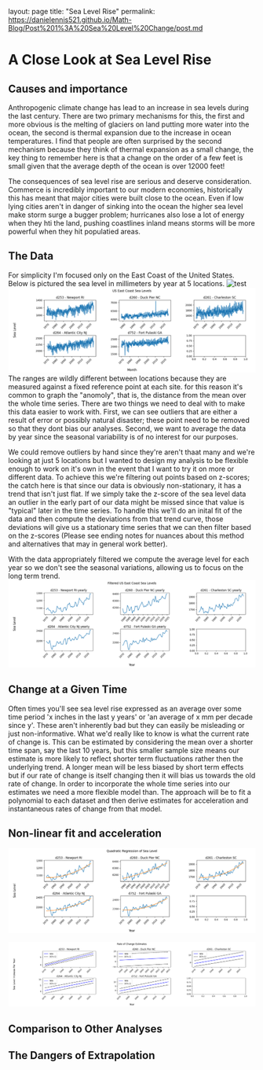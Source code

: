 layout: page
title: "Sea Level Rise"
permalink: https://danielennis521.github.io/Math-Blog/Post%201%3A%20Sea%20Level%20Change/post.md

# A Close Look at Sea Level Rise
## Causes and importance
Anthropogenic climate change has lead to an increase in sea levels during the last century. There are two primary mechanisms for this, the first and more obvious is the melting of glaciers on land putting more water into the ocean, the second is thermal expansion due to the increase in ocean temperatures. I find that people are often surprised by the second mechanism because they think of thermal expansion as a small change, the key thing to remember here is that a change on the order of a few feet is small given that the average depth of the ocean is over 12000 feet! 

The consequences of sea level rise are serious and deserve consideration. Commerce is incredibly important to our modern economies, historically this has meant that major cities were built close to the ocean. Even if low lying cities aren't in danger of sinking into the ocean the higher sea level make storm surge a bugger problem; hurricanes also lose a lot of energy when they hti the land, pushing coastlines inland means storms will be more powerful when they hit populatied areas.

## The Data
For simplicity I'm focused only on the East Coast of the United States. Below is pictured the sea level in millimeters by year at 5 locations.
![test](https://danielennis521.github.io/Math-Blog/Post%201%3A%20Sea%20Level%20Change/Sea%20Level%20Changes/graphs/basic%20sea%20level.png)
![daily sea level](https://github.com/danielennis521/Math-Blog/blob/main/Post%201%3A%20Sea%20Level%20Change/Sea%20Level%20Changes/graphs/basic%20sea%20level.png)
The ranges are wildly different between locations because they are measured against a fixed reference point at each site. for this reason it's common to graph the "anomoly", that is, the distance from the mean over the whole time series. There are two things we need to deal with to make this data easier to work with. First, we can see outliers that are either a result of error or possibly natural disaster; these point need to be removed so that they dont bias our analyses. Second, we want to average the data by year since the seasonal variability is of no interest for our purposes. 

We could remove outliers by hand since they're aren't thaat many and we're looking at just 5 locations but I wanted to design my analysis to be flexible enough to work on it's own in the event that I want to try it on more or different data. To achieve this we're filtering out points based on z-scores; the catch here is that since our data is obviously non-stationary, it has a trend that isn't just flat. If we simply take the z-score of the sea level data an outlier in the early part of our data might be missed since that value is "typical" later in the time series. To handle this we'll do an inital fit of the data and then compute the deviations from that trend curve, those deviations will give us a stationary time series that we can then filter based on the z-scores (Please see ending notes for nuances about this method and alternatives that may in general work better).

With the data appropriately filtered we compute the average level for each year so we don't see the seasonal variations, allowing us to focus on the long term trend.
![yearly sea level](https://github.com/danielennis521/Math-Blog/blob/main/Post%201%3A%20Sea%20Level%20Change/Sea%20Level%20Changes/graphs/yearly%20sea%20level.png)

## Change at a Given Time
Often times you'll see sea level rise expressed as an average over some time period 'x inches in the last y years' or 'an average of x mm per decade since y'. These aren't inherently bad but they can easily be misleading or just non-informative. What we'd really like to know is what the current rate of change is. This can be estimated by considering the mean over a shorter time span, say the last 10 years, but this smaller sample size means our estimate is more likely to reflect shorter term fluctuations rather then the underlying trend. A longer mean will be less biased by short term effects but if our rate of change is itself changing then it will bias us towards the old rate of change. 
In order to incorporate the whole time series into our estimates we need a more flexible model than. The approach will be to fit a polynomial to each dataset and then derive estimates for acceleration and instantaneous rates of change from that model.

## Non-linear fit and acceleration

![quadratic fit](https://github.com/danielennis521/Math-Blog/blob/main/Post%201%3A%20Sea%20Level%20Change/Sea%20Level%20Changes/graphs/quadratic%20regression.png)

![rate of change CIs](https://github.com/danielennis521/Math-Blog/blob/main/Post%201%3A%20Sea%20Level%20Change/Sea%20Level%20Changes/graphs/rate%20of%20change%20CIs.png)

## Comparison to Other Analyses

## The Dangers of Extrapolation
